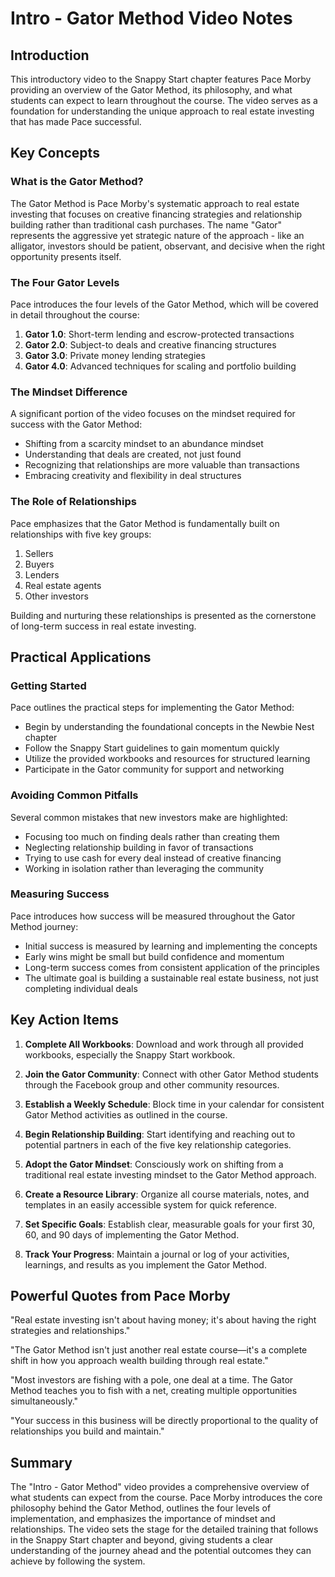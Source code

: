 # Intro - Gator Method Video Notes

## Introduction

This introductory video to the Snappy Start chapter features Pace Morby providing an overview of the Gator Method, its philosophy, and what students can expect to learn throughout the course. The video serves as a foundation for understanding the unique approach to real estate investing that has made Pace successful.

## Key Concepts

### What is the Gator Method?

The Gator Method is Pace Morby's systematic approach to real estate investing that focuses on creative financing strategies and relationship building rather than traditional cash purchases. The name "Gator" represents the aggressive yet strategic nature of the approach - like an alligator, investors should be patient, observant, and decisive when the right opportunity presents itself.

### The Four Gator Levels

Pace introduces the four levels of the Gator Method, which will be covered in detail throughout the course:

1. **Gator 1.0**: Short-term lending and escrow-protected transactions
2. **Gator 2.0**: Subject-to deals and creative financing structures
3. **Gator 3.0**: Private money lending strategies
4. **Gator 4.0**: Advanced techniques for scaling and portfolio building

### The Mindset Difference

A significant portion of the video focuses on the mindset required for success with the Gator Method:

- Shifting from a scarcity mindset to an abundance mindset
- Understanding that deals are created, not just found
- Recognizing that relationships are more valuable than transactions
- Embracing creativity and flexibility in deal structures

### The Role of Relationships

Pace emphasizes that the Gator Method is fundamentally built on relationships with five key groups:

1. Sellers
2. Buyers
3. Lenders
4. Real estate agents
5. Other investors

Building and nurturing these relationships is presented as the cornerstone of long-term success in real estate investing.

## Practical Applications

### Getting Started

Pace outlines the practical steps for implementing the Gator Method:

- Begin by understanding the foundational concepts in the Newbie Nest chapter
- Follow the Snappy Start guidelines to gain momentum quickly
- Utilize the provided workbooks and resources for structured learning
- Participate in the Gator community for support and networking

### Avoiding Common Pitfalls

Several common mistakes that new investors make are highlighted:

- Focusing too much on finding deals rather than creating them
- Neglecting relationship building in favor of transactions
- Trying to use cash for every deal instead of creative financing
- Working in isolation rather than leveraging the community

### Measuring Success

Pace introduces how success will be measured throughout the Gator Method journey:

- Initial success is measured by learning and implementing the concepts
- Early wins might be small but build confidence and momentum
- Long-term success comes from consistent application of the principles
- The ultimate goal is building a sustainable real estate business, not just completing individual deals

## Key Action Items

1. **Complete All Workbooks**: Download and work through all provided workbooks, especially the Snappy Start workbook.

2. **Join the Gator Community**: Connect with other Gator Method students through the Facebook group and other community resources.

3. **Establish a Weekly Schedule**: Block time in your calendar for consistent Gator Method activities as outlined in the course.

4. **Begin Relationship Building**: Start identifying and reaching out to potential partners in each of the five key relationship categories.

5. **Adopt the Gator Mindset**: Consciously work on shifting from a traditional real estate investing mindset to the Gator Method approach.

6. **Create a Resource Library**: Organize all course materials, notes, and templates in an easily accessible system for quick reference.

7. **Set Specific Goals**: Establish clear, measurable goals for your first 30, 60, and 90 days of implementing the Gator Method.

8. **Track Your Progress**: Maintain a journal or log of your activities, learnings, and results as you implement the Gator Method.

## Powerful Quotes from Pace Morby

"Real estate investing isn't about having money; it's about having the right strategies and relationships."

"The Gator Method isn't just another real estate course—it's a complete shift in how you approach wealth building through real estate."

"Most investors are fishing with a pole, one deal at a time. The Gator Method teaches you to fish with a net, creating multiple opportunities simultaneously."

"Your success in this business will be directly proportional to the quality of relationships you build and maintain."

## Summary

The "Intro - Gator Method" video provides a comprehensive overview of what students can expect from the course. Pace Morby introduces the core philosophy behind the Gator Method, outlines the four levels of implementation, and emphasizes the importance of mindset and relationships. The video sets the stage for the detailed training that follows in the Snappy Start chapter and beyond, giving students a clear understanding of the journey ahead and the potential outcomes they can achieve by following the system.
